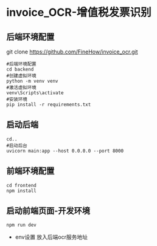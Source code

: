 # invoice_OCR-增值税发票识别

## 后端环境配置

git clone  https://github.com/FineHow/invoice_ocr.git

```进入项目
#后端环境配置
cd backend
#创建虚拟环境
python -m venv venv
#激活虚拟环境
venv\Scripts\activate
#安装环境
pip install -r requirements.txt
```

## 启动后端

```返回到项目下目录
cd..
#启动后台
uvicorn main:app --host 0.0.0.0 --port 8000

```

## 前端环境配置

```
cd frontend
npm install
```

## 启动前端页面-开发环境

```
npm run dev
```

* env设置 放入后端ocr服务地址
